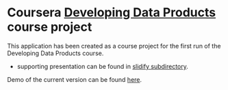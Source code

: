 Coursera [Developing Data Products](https://www.coursera.org/course/devdataprod) course project
==============================

This application has been created as a course project for the first run of the Developing Data Products course.
 - supporting presentation can be found in [slidify subdirectory](./slidify).

Demo of the current version can be found [here](http://bit.ly/1tpz1uk).



